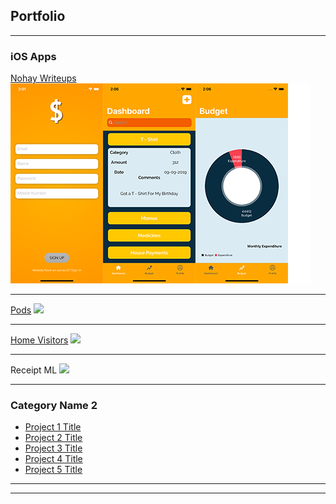 ## Portfolio

---

### iOS Apps

[Nohay Writeups](https://itunes.apple.com/in/app/nohay-writeups/id1446049674?mt=8)
<img src="images/test.png?raw=true"/>

---
[Pods](/pdf/sample_presentation.pdf)
<img src="images/dummy_thumbnail.jpg?raw=true"/>

---
[Home Visitors](https://apps.apple.com/in/app/homevisitors/id1458984379)
<img src="images/dummy_thumbnail.jpg?raw=true"/>

---

Receipt ML
<img src="images/receipt_ml.png?raw=true"/>

---

### Category Name 2

- [Project 1 Title](http://example.com/)
- [Project 2 Title](http://example.com/)
- [Project 3 Title](http://example.com/)
- [Project 4 Title](http://example.com/)
- [Project 5 Title](http://example.com/)

---



---
